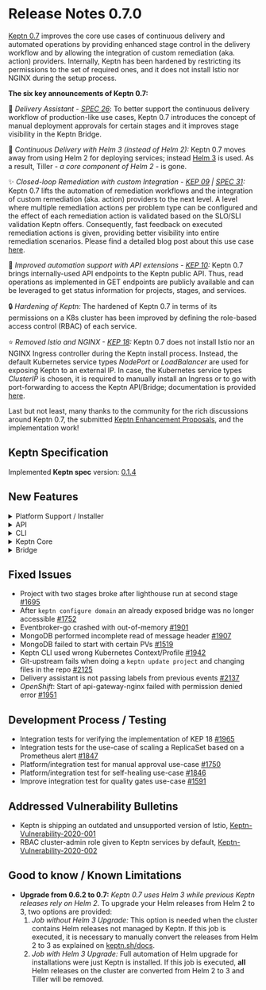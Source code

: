 # Release Notes 0.7.0

[Keptn 0.7](https://medium.com/keptn/advanced-production-support-with-keptn-0-7-d24f9cac8805) improves the core use cases of continuous delivery and automated operations by providing enhanced stage control in the delivery workflow and by allowing the integration of custom remediation (aka. action) providers. Internally, Keptn has been hardened by restricting its permissions to the set of required ones, and it does not install Istio nor NGINX during the setup process. 

**The six key announcements of Keptn 0.7:**

:rocket: *Delivery Assistant - [SPEC 26](https://github.com/keptn/spec/pull/26)*: To better support the continuous delivery workflow of production-like use cases, Keptn 0.7 introduces the concept of manual deployment approvals for certain stages and it improves stage visibility in the Keptn Bridge.

:star2: *Continuous Delivery with Helm 3 (instead of Helm 2):* Keptn 0.7 moves away from using Helm 2 for deploying services; instead [Helm 3](https://helm.sh/blog/helm-3-released/) is used. As a result, Tiller - *a core component of Helm 2* - is gone. 

:sparkles: *Closed-loop Remediation with custom Integration  - [KEP 09](https://github.com/keptn/enhancement-proposals/pull/9) | [SPEC 31](https://github.com/keptn/spec/pull/31):* Keptn 0.7 lifts the automation of remediation workflows and the integration of custom remediation (aka. action) providers to the next level. A level where multiple remediation actions per problem type can be configured and the effect of each remediation action is validated based on the SLO/SLI validation Keptn offers. Consequently, fast feedback on executed remediation actions is given, providing better visibility into entire remediation scenarios. Please find a detailed blog post about this use case [here](https://medium.com/keptn/closed-loop-remediation-with-custom-integrations-43bde377b796).

:tada: *Improved automation support with API extensions - [KEP 10](https://github.com/keptn/enhancement-proposals/pull/10):* Keptn 0.7 brings internally-used API endpoints to the Keptn public API. Thus, read operations as implemented in GET endpoints are publicly available and can be leveraged to get status information for projects, stages, and services.

:lock: *Hardening of Keptn:* The hardened of Keptn 0.7 in terms of its permissions on a K8s cluster has been improved by defining the role-based access control (RBAC) of each service.  

:star: *Removed Istio and NGINX - [KEP 18](https://github.com/keptn/enhancement-proposals/pull/18):* Keptn 0.7 does not install Istio nor an NGINX Ingress controller during the Keptn install process. Instead, the default Kubernetes service types *NodePort* or *LoadBalancer* are used for exposing Keptn to an external IP. In case, the Kubernetes service types *ClusterIP* is chosen, it is required to manually install an Ingress or to go with port-forwarding to access the Keptn API/Bridge; documentation is provided [here](https://keptn.sh/docs/0.7.x/operate/install/).

Last but not least, many thanks to the community for the rich discussions around Keptn 0.7, the submitted [Keptn Enhancement Proposals](https://github.com/keptn/enhancement-proposals), and the implementation work!

## Keptn Specification

Implemented **Keptn spec** version: [0.1.4](https://github.com/keptn/spec/tree/0.1.4)

## New Features

<details><summary>Platform Support / Installer</summary>
<p>

- Kubernetes 1.14 - 1.18 support [#1777](https://github.com/keptn/keptn/issues/1777)
- Keptn on K3s support [#1896](https://github.com/keptn/keptn/issues/1896)
- *Hardening:* Use K8s service account with a restricted set of permissions instead of cluster-admin [#1862](https://github.com/keptn/keptn/issues/1862)
- *Hardening:* Added Kubernetes recommended labels to the Keptn installation [#1996](https://github.com/keptn/keptn/issues/1996)
- *Installer*: Removed Istio and NGINX from installer [#1960](https://github.com/keptn/keptn/issues/1960)
- *OpenShift:* `keptn uninstall` command mistakenly recommended to delete several OpenShift namespaces [#1781](https://github.com/keptn/keptn/issues/1781)

</p>
</details>

<details><summary>API</summary>
<p>

- Expose `/event` endpoint from mongodb-datastore to the public Keptn API [#1791](https://github.com/keptn/keptn/issues/1791)
- Change Keptn API and Keptn Bridge path on ingress from subdomain to suffix [#1994](https://github.com/keptn/keptn/issues/1994)
- Retrieve metadata of Keptn installation [#1843](https://github.com/keptn/keptn/issues/1843)
- *Keptn Configure Bridge:* Do not expose the service, nor apply Istio/NGINX manifests [#1962](https://github.com/keptn/keptn/issues/1962) 

</p>
</details>


<details><summary>CLI</summary>
<p>

- Polished the user output and checked links [#2042](https://github.com/keptn/keptn/issues/2042)
- Removed `--scheme=http` when using Keptn CLI with HTTP instead of HTTPS [#1948](https://github.com/keptn/keptn/issues/1948)
- `keptn onboard service` is aborted when continuous.delivery is not installed [#2047](https://github.com/keptn/keptn/issues/2047)
- `keptn install` removed anything related to Istio and NGINX [#1961](https://github.com/keptn/keptn/issues/1961)
- `keptn install` only differentiates between Kubernetes and Openshift in the `--platform` flag [#1967](https://github.com/keptn/keptn/issues/1967)
- Keptn generate support-archive should have a separate check for ingress options [#1941](https://github.com/keptn/keptn/issues/1941)
- Show warning when creating a project without Git upstream [#1840](https://github.com/keptn/keptn/issues/1840)
- Allow specifying an upstream Git for existing projects [#1517](https://github.com/keptn/keptn/issues/1517)
- Allow user to send an approval event to the provided stage and to approve a deployment using the CLI [#1749](https://github.com/keptn/keptn/issues/1749)
- Removed fixed host header `api.keptn` in CLI commands [#1797](https://github.com/keptn/keptn/issues/1797)
- Implemented delivery assistant for approving a deployment [#1835](https://github.com/keptn/keptn/issues/1835)
- Implemented get projects, services, stages, and metadata [#1624](https://github.com/keptn/keptn/issues/1624)
- Enforce username and password when configuring Keptn Bridge [#1893](https://github.com/keptn/keptn/issues/1893)
- Improved the output of Keptn CLI for troubleshooting [#1928](https://github.com/keptn/keptn/issues/1928)
- Aligned version check in CLI according to implementation in Bridge [#1930](https://github.com/keptn/keptn/issues/1930)

</p>
</details>

<details><summary>Keptn Core</summary>
<p>

- *configuration-service:*
  * Manage open remediation workflows in the materialized view [#1848](https://github.com/keptn/keptn/issues/1848)
  * Allow retrieving all open approval events for a specific project, stage, and service [#1757](https://github.com/keptn/keptn/issues/1757)

- *approval-service:*
  * React on an approval.finished event to send configuration.changed event for the current stage [#1737](https://github.com/keptn/keptn/issues/1737)
  * Read approval_strategy and send event based on configured strategy and evaluation result [#1658](https://github.com/keptn/keptn/issues/1658)

- *helm-service:*
  * Introduce a new ConfigMap for INGRESS_HOSTNAME_SUFFIX [#1963](https://github.com/keptn/keptn/issues/1963)
  * Gateway in generated VirtualServices is configurable via environment variable [#1986](https://github.com/keptn/keptn/issues/1986)

- *jmeter-service:*
  * Properly handle errors from configuration-service [#1480](https://github.com/keptn/keptn/issues/1480)

- *mongodb-service:*
  * Manage open approval events in a collection [#1756](https://github.com/keptn/keptn/issues/1756)
  * Moved MongoDB credentials into a Kubernetes secret [#1528](https://github.com/keptn/keptn/issues/1528) 
  * Increased MongoDB datastore volume size [#1900](https://github.com/keptn/keptn/issues/1900)

- *remediation-service:*
  * Extracted featuretoggle action from remediation-service into *unleash-service* [#1816](https://github.com/keptn/keptn/issues/1816)
  * Moved functionality of scaler to *helm-service* [#1817](https://github.com/keptn/keptn/issues/1817)
  * Moved posting Dynatrace problem comments to *dynatrace-service* [#1818](https://github.com/keptn/keptn/issues/1818)
  * React on problem.open and process pre-defined workflow: trigger action, wait, evaluate, continue remediation or send a remediation.finished [#1849](https://github.com/keptn/keptn/issues/1849)

</p>
</details>

<details><summary>Bridge</summary>
<p>

- Update UI look-and-feel [#1974](https://github.com/keptn/keptn/issues/1974)
- Splitted UI into *Environment* and *Services* view [#1698](https://github.com/keptn/keptn/issues/1698)
- *Environment view:* Click on stage shows stage information and currently deployed services in a panel on the right-side [#1699](https://github.com/keptn/keptn/issues/1699)
- *Environment view:* Displays that a service is *out-of-sync* in stage overview and detail info [#1700](https://github.com/keptn/keptn/issues/1700)
- *Environment view:* Introduced buttons to approve/decline a deployment of a service that is *out-of-sync* [#1701](https://github.com/keptn/keptn/issues/1701)
- *Environment view:* Shows status information in stages when stage is empty (no service deployed) [#1860](https://github.com/keptn/keptn/issues/1860)
- Changed horizontal axis of the bar chart from a timeline to fixed distances [#1668](https://github.com/keptn/keptn/issues/1668)
- Get HeatMap of evaluation-done event including a deep link into Bridge [#1677](https://github.com/keptn/keptn/issues/1677)
- Provide a "COPY JSON" button on the Bridge [#1794](https://github.com/keptn/keptn/issues/1794)
- Improved JSON payload visualization [#1420](https://github.com/keptn/keptn/issues/1420)
- Use the public API for query list of projects, stages, and services instead of connecting directly to configuration-service [#1657](https://github.com/keptn/keptn/issues/1657)
- Notify user of new available Keptn Bridge in UI [#1547](https://github.com/keptn/keptn/issues/1547)
- Filter events in the list of root events [#1342](https://github.com/keptn/keptn/issues/1342)
- Unit tests for Bridge [#1486](https://github.com/keptn/keptn/issues/1486)
- Fixed issue of evaluations without SLO that resulted in a broken HeatMap [#2081](https://github.com/keptn/keptn/issues/2081)

</p>
</details>

## Fixed Issues

- Project with two stages broke after lighthouse run at second stage [#1695](https://github.com/keptn/keptn/issues/1695)
- After `keptn configure domain` an already exposed bridge was no longer accessible [#1752](https://github.com/keptn/keptn/issues/1752)
- Eventbroker-go crashed with out-of-memory [#1901](https://github.com/keptn/keptn/issues/1901)
- MongoDB performed incomplete read of message header [#1907](https://github.com/keptn/keptn/issues/1907)
- MongoDB failed to start with certain PVs [#1519](https://github.com/keptn/keptn/issues/1519)
- Keptn CLI used wrong Kubernetes Context/Profile [#1942](https://github.com/keptn/keptn/issues/1942)
- Git-upstream fails when doing a `keptn update project` and changing files in the repo [#2125](https://github.com/keptn/keptn/issues/2125)
- Delivery assistant is not passing labels from previous events [#2137](https://github.com/keptn/keptn/issues/2137)
- *OpenShift*: Start of api-gateway-nginx failed with permission denied error [#1951](https://github.com/keptn/keptn/issues/1951)

## Development Process / Testing

- Integration tests for verifying the implementation of KEP 18 [#1965](https://github.com/keptn/keptn/issues/1965)
- Integration tests for the use-case of scaling a ReplicaSet based on a Prometheus alert [#1847](https://github.com/keptn/keptn/issues/1847)
- Platform/integration test for manual approval use-case [#1750](https://github.com/keptn/keptn/issues/1750)
- Platform/integration test for self-healing use-case [#1846](https://github.com/keptn/keptn/issues/1846)
- Improve integration test for quality gates use-case [#1591](https://github.com/keptn/keptn/issues/1591)

## Addressed Vulnerability Bulletins

- Keptn is shipping an outdated and unsupported version of Istio, [Keptn-Vulnerability-2020-001](https://keptn.sh/docs/news/vulnerability_bulletins/keptn-sec-2020-001/)
- RBAC cluster-admin role given to Keptn services by default, [Keptn-Vulnerability-2020-002](https://keptn.sh/docs/news/vulnerability_bulletins/keptn-sec-2020-002/)

## Good to know / Known Limitations

* **Upgrade from 0.6.2 to 0.7:** *Keptn 0.7 uses Helm 3 while previous Keptn releases rely on Helm 2*. To upgrade  your Helm releases from Helm 2 to 3, two options are provided: 
  1. *Job without Helm 3 Upgrade:* This option is needed when the cluster contains Helm releases not managed by Keptn. If this job is executed, it is necessary to manually convert the releases from Helm 2 to 3 as explained on [keptn.sh/docs](https://keptn.sh/docs/0.7.0/operate/upgrade/#job-without-helm-3-0-upgrade).
  1. *Job with Helm 3 Upgrade:* Full automation of Helm upgrade for installations were just Keptn is installed. If this job is executed, **all** Helm releases on the cluster are converted from Helm 2 to 3 and Tiller will be removed.
  
